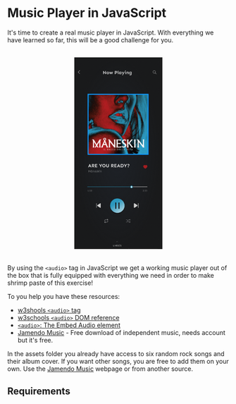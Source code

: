 # Music Player in JavaScript

It's time to create a real music player in JavaScript. With everything we have learned so far, this will be a good challenge for you.

<br>
<div style="margin: auto; width: 200px;">
  <img src="./assets/inspiration_screenshot.png">
</div>
<br>

By using the `<audio>` tag in JavaScript we get a working music player out of the box that is fully equipped with everything we need in order to make shrimp paste of this exercise!

To you help you have these resources:

- [w3shools `<audio>` tag](https://www.w3schools.com/tags/tag_audio.asp)
- [w3schools `<audio>` DOM reference](https://www.w3schools.com/tags/ref_av_dom.asp)
- [`<audio>`: The Embed Audio element](https://developer.mozilla.org/en-US/docs/Web/HTML/Element/audio#usage_notes)
- [Jamendo Music](https://www.jamendo.com/start) - Free download of independent music, needs account but it's free.

In the assets folder you already have access to six random rock songs and their album cover. If you want other songs, you are free to add them on your own. Use the [Jamendo Music](https://www.jamendo.com/start) webpage or from another source.

## Requirements

